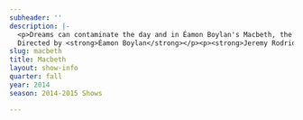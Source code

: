 ```yaml
---
subheader: ''
description: |-
  <p>Dreams can contaminate the day and in Éamon Boylan's Macbeth, the wilds outside are something of a dream. Driven mad by the normative imperatives of a waking world, Macbeth and Lady Macbeth want self-fulfillment and happiness at any cost. Weird words affirm their ambition, and they decide to kill the normativity opressing them. A brutal mixture of Shakespearean verse and German Expressionist gesture and movement, Macbeth will murder sleep. Maybe yours.</p> <p>By <strong>William Shakespeare</strong><br/>
  Directed by <strong>Éamon Boylan</strong></p><p><strong>Jeremy Rodriquez</strong> (Macbeth) is a third-year in the College pursuing a major in Economics and a minor in Cinema and Media Studies.</p><p><strong>Grace Bolander</strong> (Lady Macbeth) is a first-year in the College. She has previously performed with Columbus School for Girls and The Actors' Theatre of Columbus. Some of her favorite roles include <em>Elizabeth Proctor</em> in The Crucible, Juliet in <em>Romeo and Juliet</em>, and Hamlet in <em>Hamlet</em>. Grace plans to major in Theater and Performance Studies.</p><p><strong>Matt Riggle</strong> (The Child) is delighted to be performing in his first production.  Matt is a third grader at the Lab School where he enjoys math, science, gym, and after school circus performance and sports classes.  Matt lives in the Max Palevsky dormitory on campus with his brother George and his parents, Jason and Suzanne.</p><p><strong>Laurie Beckoff</strong> (First Witch/Handmaiden/Murderer 1) is a third-year English major, likely with a concentration in dramatic literature and a BA on fantasy.  Her previous UT credits include <em>The Doctor and Ariel in The Tempest</em> (Ariel), <em>The Twelve Dancing Princesses</em> (Princess #8), <em>The Drowsy Chaperone</em> (choreographer), <em>As You Like It</em> (Phebe), and <em>Cabaret</em> (Helga).  Her sixteen years of dance training include tap, ballet, jazz, musical theatre, modern, lyrical, and contemporary, and she is a dancer and choreographer for the Rhythmic Bodies in Motion Performance Company.  She will be spending the rest of the academic year studying abroad at Worcester College, University of Oxford.</p><p><strong>Justin Thomas Paul Pasquale Krivda</strong> (Witch/Duncan/Porter/Murderer): As a youth in Birmingham, Michigan, Justin trained in the Way of Isshin-ryū karate under Detroit's Grand Master Willie Adams and discovered a love of theatre as a member of John W. Rutherford's Groves Performing Arts Company. The Warrior-Poet moved to the South Side in 2010 to study English, Physics, and Astrophysics at UChicago, and in his time here has acted in ten University Theater productions--most recently performing alongside Jackson Ruzzo in Tony Shaffers' <em>Sleuth</em>.</p> <p><strong>Sarah Lo</strong> (Witch/Nurse/Doctor) is a fourth-year in the college majoring in Theater and Performance Studies and East Asian Languages and Civilizations. Sarah has performed in <em>Barely There</em>, a fall 2013 UT Workshop, in <em>M. Butterfly</em> with the Court Theatre, and in <em>Before the Window</em>, a devised piece directed by Eamon Boylan. Sarah choreographed for <em>Cabaret</em> in Spring 2014 and is the co-director of UChicago Maya, a fusion dance team. </p><p><strong>Emma Maltby</strong> (Lady Macduff) is a first-year in the college, and is currently a Pre-Med TAPS major.  Previously she has trained at and worked with the Horace Mann Theatre Company, the Utah Shakespearean Festival, and the Stella Adler Studio of Acting.</p><p><strong>Tessa Garcia-Duarte</strong> (Banquo) is a first-year. In the past Tessa has performed and stage managed with The Seattle Shakespeare Company, Seattle Academy’s theater program, and Seattle Public Theater. This past year she was a on the board of the Young Americans’ Theatre Company and directed <em>Night Swim</em> for their summer season.</p><p><strong>Zachary Bamford</strong> (Macduff) is a first-year English major. In the past Zachary has acted with the Eagle Hill Players as well as at Phillips Academy Andover, and has directed shorts with the New York Film Academy. His last role was Antipholus of Syracuse in <em>A Comedy of Errors</em>. </p><p><strong>Tommy Carden (Malcom)</strong> is a first-year in the College. This is Tom’s first UT production. While undecided on a major, he is considering but not limiting himself to public policy, political science, and economics. </p><p><strong>Éamon Boylan </strong>(Director) is a TAPS major who has previously directed <em>Before the Window</em>, <em>Grey Gardens</em>, <em>The Glass Menagerie</em>, <em>This Property is Condemned</em>, and A Monologue from the <em>Taming of the Shrew</em>. Outside of University Theater he has assisted Joanie Schultz, Audrey Francis, Alex Lavelle, Evan Garrett, William Glick, and will be working in association with Scarlett Kim this winter on a project for Rhinofest. Also with University Theater he has performed, written, and designed for mainstage productions as well as co-curating the quarterly <em>Theater[24]</em> festival. He has proudly worked for both Logan and TAPS, currently serving as Front of House Manager for north campus events.</p><p><strong>Caroline Gully Brown</strong> (Stage Manager) is a fourth-year Theater and Performance Studies major in the College. Previous UT credits: <em>Buried in Bughouse Square</em> (SM), <em>Godspell</em> (SM), <em>The Lion in Winter</em> (Set Design), <em>An Actor Prepares</em> (ASM), <em>Reefer Madness</em> (Costume Asst.) and <em>The Violet Hour</em> (ASM). Favorite outside credits include: <em>Terrible Magic of Gertie Lazarus</em> (The New Colony), <em>The Elaborate Entrance of Chad Deity</em> (Company One), and <em>La Boheme</em> (La Musica Lirica).</p><p><strong>Jade Carter</strong> (Scenic Designer) is a fourth-year studying Gender and Sexuality as well as Visual Arts. Her UT credits include costume assisting for <em>Cabaret</em> (2014) as well as props assisting for <em>Much Ado About Nothing</em> (2014). Other theater credits include scenic and properties design for seven shows throughout her high school career.</p> <p><strong>Daniel Heins</strong> (Carpenter) is a first-year potentially studying Geophysical Sciences at the College. He led his high school lighting and set crews and worked in various capacities for numerous shows among a handful of school and youth theater groups.  His previous work with University Theater are as a Master Electrician for <em>Closer</em> and as a board programmer for <em>Henry V</em>.</p><p><strong>Marisa Chillberg </strong>(Costume Designer) is a fourth year Theater and Performance Studies major in the College. University Theater credits in design include <em>Grey Gardens</em>, <em>The Credeaux Canvas</em>,<em> Henry VI</em>, and <em>Cymbeline</em> in addition to numerous directing and dramaturgy credits. Marisa is thrilled to be working as costume designer for Manual Cinema’s-premiere of<em> Mementos Mori</em> at the MCA this January. She will be pursuing a career in costume design after graduation. </p><p><strong>Julia Bodson</strong> (Dance Master) is a third-year Statistics major in the College. She has previously choreographed the UT productions of <em>Grey Gardens</em> and <em>Godspell</em>.</p><p><strong>Maya Scheidl</strong> (Props Designer) is a second-year in the college, hoping to double major in Environmental Studies and Visual Arts. Maya has been a part of several musical theater productions, including <em>Alice in Wonderland</em> and <em>Annie</em>. </p><p><strong>Adam Johnson</strong> (Dramaturg) is a second-year in the College and a potential Economics major with an English minor. Previously in UT, he has appeared in <em>Grey Gardens</em> and <em>A Little Star Quality</em>, assistant directed on <em>Godspell</em>, and earlier this season directed <em>Talk to Me Like the Rain and Let Me Listen</em>. Adam is also a member of UT Committee.</p> <p><strong>David Goodman-Edberg</strong> (Lighting Designer) is a third-year TAPS major in the college. He has designed lighting for a number of on-campus theater and dance productions. Most recently, he designed for the UT/TAPS production of <em>A Streetcar Named Desire</em>. Outside of the university, David has worked as a freelance electrician at such venues as Chicago Shakespeare Theater, Court Theatre, Marriott Theater Lincolnshire, Museum of Contemporary Art, Athenaeum Theater, Ruth Page Center for Dance, Columbia College Dance Center, and Theater Wit.</p><p><strong>Murphy Spence</strong> (Technical Director) is a third-year in the College and serves as the assistant technical director for the theater department. Recent University Theater credits include <em>Cabaret</em> (set design),<em> Fool for Love</em> (master carpenter), and <em>As You Like It</em> (lighting design). Professionally, she has worked as a carpenter and scenic artist through Crosstown Scenic on sets for Emerald City Theatre, TimeLine Theatre, Marriott Theatre, Roosevelt University, and LeakyCon, a convention thrown by the Leaky Cauldron website. </p><p><strong>Sara Lu</strong> (Sound Designer) is a fourth-year majoring in Biology and Music. This is her eleventh show sound designing for University Theater. Past design credits include <em>A Streetcar Named Desire</em>, <em>Much Ado About Nothing</em>, <em>Fool for Love</em>, <em>Hedda Gabler</em>, <em>The Drowsy Chaperone</em>, <em>The Credeaux Canvas</em>, T<em>his is Our Youth</em>, and <em>Reefer Madness</em>.</p><p><strong>Lauren Eames</strong> (Tech Staff Liaison) is a second-year Religious Studies Major.  She has worked on a number of lighting teams within UT/TAPS in both design and electrician roles and performs in U of C Commedia's ensemble as Pantalone.  She is also the Assistant North Campus Theater Manager.</p><p><strong>Margaret Lazarovits</strong> (Assistant Director) is a first-year potential Physics major. She is very excited to have been able to work on her first UT production in her first year at University of Chicago. Her previous theatre experience includes stage managing, assistant directing for, and acting in her high school's past productions, like <em>The Crucible</em> and <em>Little Shop of Horrors</em>.</p> <p><strong>Ariela Subar</strong> (FIrst Assistant Stage Manager) is a second-year student in the College.  Her previous stage management experience includes working as the assistant stage manager for CESfest's <em>croMagnum</em> (Winter 2014) and as the stage manager for <em>A Little Star Quality</em> as part of A Weekend of Workshops (Spring 2014).  She has also worked as the assistant lighting designer for <em>Hedda Gabler</em> (Fall 2014) and the assistant sound designer for <em>Much Ado About Nothing</em> (Spring 2014).  </p><p><strong>Tiffany (Tippo) Wang</strong> (Assistant Lighting Designer) is a second-year undecided major. She is employed as a member of the UT/TAPS tech staff as Master Carpenter. She has previously worked on <em>Grey Gardens</em> (Master Electrician), <em>Voices</em> (Lighting Designer), <em>Iron Bridal Feast</em> (Lighting Designer) and a number of other shows as a light board op.</p><p><strong>Sydney Purdue</strong> (Assistant Set/Scenic Designer) is a first-year anticipated Computational and Applied Math major. This is her first University Theater show, and she assisted in designing shows previously for her high school. She is also working as a stagehand for this production.</p><p><strong>Itzel Blancas</strong> (Assistant Costume Designer) is a second-year potentially double majoring in Comparative Literature and TAPS at the University of Chicago. She has previously worked on <em>Hedda Gabler</em> and <em>Godspell</em> (Assistant Costume Designer), <em>Much Ado About Nothing</em> (Assistant Director), Fall 2014 Weekend of Workshops' <em>What a Wild Party!</em> (Director) and will be the Costume Designer for the winter quarter's production of <em>Amadeus</em>.</p><p><strong>Christian Nicholas Castro Romero</strong> (Assistant Sound Designer) is a first-yeary in the College and a prospective major is History with a potential Music minor and perhaps a Theater minor as well. This is his first show with UT, but in the past he has filled the roles of Stage Assistant, Stage Manager, Light Board Operator, Sound Board Operator, Ensemble member, Director's Assistant, Instrumentalist, Script Writer, Set Construction and Lead Role. These roles were held for Musicals, Plays, Choir Showcases and Competitive One Acts.</p><p><strong>Andrew Mao </strong>(Assistant Choreographer) is a second-year TAPS major and is ​thrilled to take part in his first choreographic role in a UT performance. He has choreographed and performed for Le Vorris &amp; Vox Circus productions such as <em>The Sandman's Wake</em> (The Sandman) and <em>Oz</em> (The Huntsman). He has also performed for CES productions such as <em>Iron Bridal Feast</em> (Agamemnon) and <em>The Clouds</em> (The Clouds). He is tremendously excited to direct <em>I, Iago</em>, an upcoming workshop in the 2015 quarter adapted from William Shakespeare's <em>Othello</em>. </p><p><strong>Samantha Perkins</strong> (Assistant Costume Designer) is a first year potentially double majoring in Art History and English. This is her first show at University Theater and assassinating with costuming. Past experiences include acting in high school productions, such as <em>Trouble with Angles</em>. She is excited to continue working and assisting with costume for the winter's production of Amadeus. </p>
slug: macbeth
title: Macbeth
layout: show-info
quarter: fall
year: 2014
season: 2014-2015 Shows

---
```

